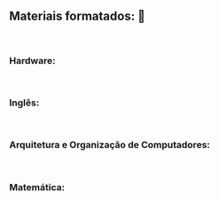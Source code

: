 
## <b>Materiais formatados:</b> :blue_book:

<br>

### <b>Hardware:</b>

<br>

### <b>Inglês:</b>

<br>

### <b>Arquitetura e Organização de Computadores:</b>


<br>

### <b>Matemática:</b>
